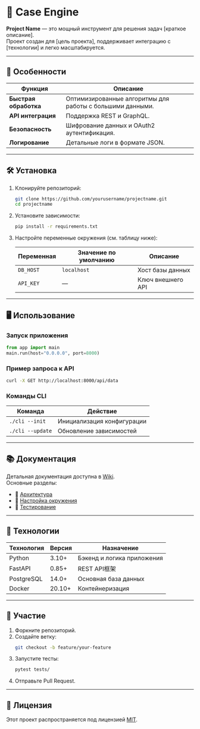 # 🚀 Case Engine

**Project Name** — это мощный инструмент для решения задач [краткое описание].  
Проект создан для [цель проекта], поддерживает интеграцию с [технологии] и легко масштабируется.

---

## 🌟 Особенности

| Функция               | Описание                                                                 |
|-----------------------|-------------------------------------------------------------------------|
| **Быстрая обработка** | Оптимизированные алгоритмы для работы с большими данными.              |
| **API интеграция**    | Поддержка REST и GraphQL.                                              |
| **Безопасность**      | Шифрование данных и OAuth2 аутентификация.                             |
| **Логирование**       | Детальные логи в формате JSON.                                         |

---

## 🛠 Установка

1. Клонируйте репозиторий:
   ```bash
   git clone https://github.com/yourusername/projectname.git
   cd projectname
   ```

2. Установите зависимости:
   ```bash
   pip install -r requirements.txt
   ```

3. Настройте переменные окружения (см. таблицу ниже):

   | Переменная      | Значение по умолчанию | Описание                 |
   |-----------------|-----------------------|-------------------------|
   | `DB_HOST`       | `localhost`           | Хост базы данных        |
   | `API_KEY`       | —                     | Ключ внешнего API       |

---

## 🖥 Использование

### Запуск приложения
```python
from app import main
main.run(host="0.0.0.0", port=8000)
```

### Пример запроса к API
```bash
curl -X GET http://localhost:8000/api/data
```

### Команды CLI
| Команда           | Действие                          |
|-------------------|-----------------------------------|
| `./cli --init`    | Инициализация конфигурации        |
| `./cli --update`  | Обновление зависимостей           |

---

## 📚 Документация

Детальная документация доступна в [Wiki](https://github.com/yourusername/projectname/wiki).  
Основные разделы:
- 📖 [Архитектура](wiki/architecture.md)
- 🔧 [Настройка окружения](wiki/setup.md)
- 🧪 [Тестирование](wiki/tests.md)

---

## 🧩 Технологии

| Технология       | Версия   | Назначение                          |
|------------------|----------|-------------------------------------|
| Python           | 3.10+    | Бэкенд и логика приложения          |
| FastAPI          | 0.85+    | REST API框架                         |
| PostgreSQL       | 14.0+    | Основная база данных                |
| Docker           | 20.10+   | Контейнеризация                     |

---

## 🤝 Участие

1. Форкните репозиторий.
2. Создайте ветку:
   ```bash
   git checkout -b feature/your-feature
   ```
3. Запустите тесты:
   ```bash
   pytest tests/
   ```
4. Отправьте Pull Request.

---

## 📜 Лицензия

Этот проект распространяется под лицензией [MIT](LICENSE).
